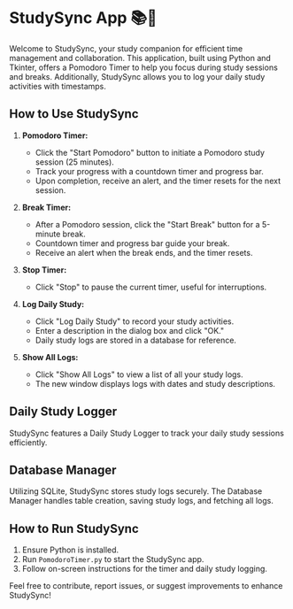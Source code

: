# StudySync App 📚🔄

Welcome to StudySync, your study companion for efficient time management and collaboration. This application, built using Python and Tkinter, offers a Pomodoro Timer to help you focus during study sessions and breaks. Additionally, StudySync allows you to log your daily study activities with timestamps.

## How to Use StudySync

1. **Pomodoro Timer:**
   - Click the "Start Pomodoro" button to initiate a Pomodoro study session (25 minutes).
   - Track your progress with a countdown timer and progress bar.
   - Upon completion, receive an alert, and the timer resets for the next session.

2. **Break Timer:**
   - After a Pomodoro session, click the "Start Break" button for a 5-minute break.
   - Countdown timer and progress bar guide your break.
   - Receive an alert when the break ends, and the timer resets.

3. **Stop Timer:**
   - Click "Stop" to pause the current timer, useful for interruptions.

4. **Log Daily Study:**
   - Click "Log Daily Study" to record your study activities.
   - Enter a description in the dialog box and click "OK."
   - Daily study logs are stored in a database for reference.

5. **Show All Logs:**
   - Click "Show All Logs" to view a list of all your study logs.
   - The new window displays logs with dates and study descriptions.

## Daily Study Logger

StudySync features a Daily Study Logger to track your daily study sessions efficiently.

## Database Manager

Utilizing SQLite, StudySync stores study logs securely. The Database Manager handles table creation, saving study logs, and fetching all logs.

## How to Run StudySync

1. Ensure Python is installed.
2. Run `PomodoroTimer.py` to start the StudySync app.
3. Follow on-screen instructions for the timer and daily study logging.

Feel free to contribute, report issues, or suggest improvements to enhance StudySync!
